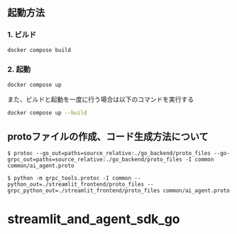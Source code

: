 ## 起動方法

### 1. ビルド

```bash
docker compose build
```

### 2. 起動

```bash
docker compose up
```

また、ビルドと起動を一度に行う場合は以下のコマンドを実行する

```bash
docker compose up --build
```

## protoファイルの作成、コード生成方法について

```
$ protoc --go_out=paths=source_relative:./go_backend/proto_files --go-grpc_out=paths=source_relative:./go_backend/proto_files -I common common/ai_agent.proto
```

```
$ python -m grpc_tools.protoc -I common --python_out=./streamlit_frontend/proto_files --grpc_python_out=./streamlit_frontend/proto_files common/ai_agent.proto
```
# streamlit_and_agent_sdk_go
